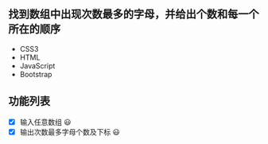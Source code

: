 ## 找到数组中出现次数最多的字母，并给出个数和每一个所在的顺序

+ CSS3
+ HTML
+ JavaScript
+ Bootstrap

## 功能列表
- [x] 输入任意数组 :smiley:
- [x] 输出次数最多字母个数及下标 :smiley:

